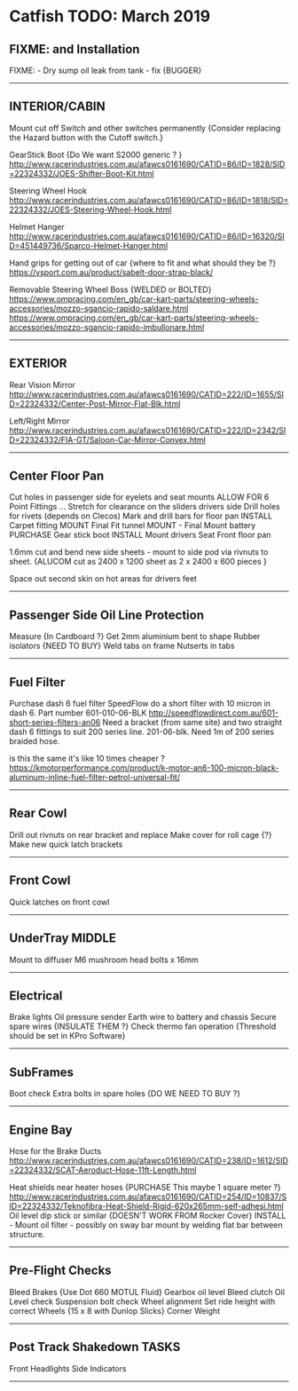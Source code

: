 # Catfish TODO: March 2019

## FIXME: and Installation

FIXME: - Dry sump oil leak from tank - fix {BUGGER}

---

## INTERIOR/CABIN

Mount cut off Switch and other switches permanently {Consider replacing the Hazard button with the Cutoff switch.}

GearStick Boot {Do We want S2000 generic ? }
<http://www.racerindustries.com.au/afawcs0161690/CATID=86/ID=1828/SID=22324332/JOES-Shifter-Boot-Kit.html>

Steering Wheel Hook <http://www.racerindustries.com.au/afawcs0161690/CATID=86/ID=1818/SID=22324332/JOES-Steering-Wheel-Hook.html>

Helmet Hanger <http://www.racerindustries.com.au/afawcs0161690/CATID=86/ID=16320/SID=451449736/Sparco-Helmet-Hanger.html>

Hand grips for getting out of car {where to fit and what should they be ?}
<https://vsport.com.au/product/sabelt-door-strap-black/>

Removable Steering Wheel Boss {WELDED or BOLTED}
<https://www.ompracing.com/en_gb/car-kart-parts/steering-wheels-accessories/mozzo-sgancio-rapido-saldare.html>
<https://www.ompracing.com/en_gb/car-kart-parts/steering-wheels-accessories/mozzo-sgancio-rapido-imbullonare.html>

---

## EXTERIOR

Rear Vision Mirror <http://www.racerindustries.com.au/afawcs0161690/CATID=222/ID=1655/SID=22324332/Center-Post-Mirror-Flat-Blk.html>

Left/Right Mirror <http://www.racerindustries.com.au/afawcs0161690/CATID=222/ID=2342/SID=22324332/FIA-GT/Saloon-Car-Mirror-Convex.html>

---

## Center Floor Pan

Cut holes in passenger side for eyelets and seat mounts
ALLOW FOR 6 Point Fittings ...
Stretch for clearance on the sliders drivers side
Drill holes for rivets (depends on Clecos) 
Mark and drill bars for floor pan
INSTALL Carpet fitting
MOUNT Final Fit tunnel
MOUNT - Final Mount battery
PURCHASE Gear stick boot
INSTALL Mount drivers Seat
Front floor pan

1.6mm cut and bend new side sheets - mount to side pod via rivnuts to sheet. {ALUCOM cut as 2400 x 1200 sheet as 2 x 2400 x 600 pieces }

Space out second skin on hot areas for drivers feet

---

## Passenger Side Oil Line Protection

Measure {In Cardboard ?}
Get 2mm aluminium bent to shape
Rubber isolators {NEED TO BUY}
Weld tabs on frame
Nutserts in tabs

---

## Fuel Filter

Purchase dash 6 fuel filter
SpeedFlow do a short filter with 10 micron in dash 6. Part number 601-010-06-BLK
<http://speedflowdirect.com.au/601-short-series-filters-an06>
Need a bracket (from same site) and two straight dash 6 fittings to suit 200 series line. 201-06-blk. Need 1m of 200 series braided hose.

is this the same it's like 10 times cheaper ?
<https://kmotorperformance.com/product/k-motor-an6-100-micron-black-aluminum-inline-fuel-filter-petrol-universal-fit/>

---

## Rear Cowl

Drill out rivnuts on rear bracket and replace
Make cover for roll cage {?}
Make new quick latch brackets

---

## Front Cowl

Quick latches on front cowl

---

## UnderTray MIDDLE

Mount to diffuser
M6 mushroom head bolts x 16mm

---

## Electrical

Brake lights
Oil pressure sender
Earth wire to battery and chassis
Secure spare wires {INSULATE THEM ?}
Check thermo fan operation {Threshold should be set in KPro Software}

---

## SubFrames

Boot check
Extra bolts in spare holes {DO WE NEED TO BUY ?}

---

## Engine Bay

Hose for the Brake Ducts
<http://www.racerindustries.com.au/afawcs0161690/CATID=238/ID=1612/SID=22324332/SCAT-Aeroduct-Hose-11ft-Length.html>

Heat shields near heater hoses {PURCHASE This maybe 1 square meter ?}
<http://www.racerindustries.com.au/afawcs0161690/CATID=254/ID=10837/SID=22324332/Teknofibra-Heat-Shield-Rigid-620x265mm-self-adhesi.html>
Oil level dip stick or similar {DOESN'T WORK FROM Rocker Cover}
INSTALL - Mount oil filter - possibly on sway bar mount by welding flat bar between structure.

---

## Pre-Flight Checks

Bleed Brakes {Use Dot 660 MOTUL Fluid}
Gearbox oil level
Bleed clutch
Oil Level check
Suspension bolt check
Wheel alignment
Set ride height with correct Wheels {15 x 8 with Dunlop Slicks}
Corner Weight

---

## Post Track Shakedown TASKS

Front Headlights
Side Indicators

---
